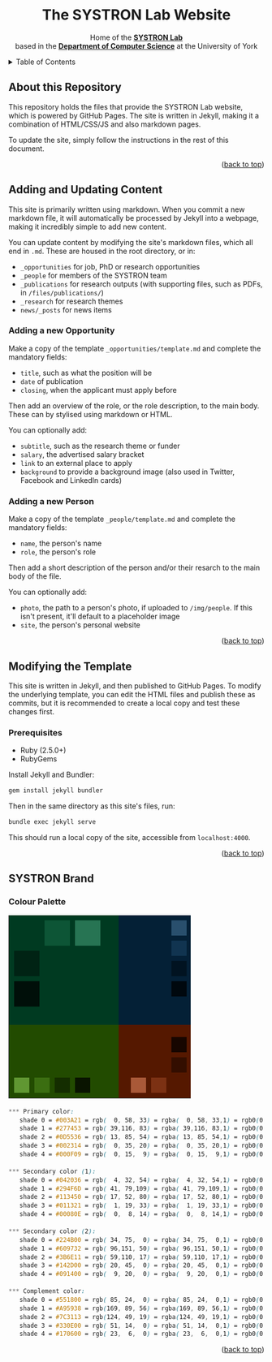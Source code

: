 <a name="readme-top"></a>

<!-- PROJECT DETAILS -->
<div align="center">

  <h1 align="center">The SYSTRON Lab Website</h1>

  <p align="center">
    Home of the <a href="https://systronlab.github.io"><strong>SYSTRON Lab</strong></a>
    <br />
    based in the <a href="https://www.cs.york.ac.uk/"><strong>Department of Computer Science</strong></a> at the University of York
  </p>
</div>



<!-- TABLE OF CONTENTS -->
<details>
  <summary>Table of Contents</summary>
  <ol>
    <li>
      <a href="#about-this-repository">About this Repository</a>
    </li>
    <li>
      <a href="#adding-and-updating-content">Adding and Updating Content</a>
      <ul>
        <li><a href="#adding-a-new-opportunity">Adding a new Opportunity</a></li>
        <li><a href="#adding-a-new-person">Adding a new Person</a></li>
      </ul>
    </li>
    <li>
      <a href="#modifying-the-template">Modifying the Template</a>
      <ul>
        <li><a href="#prerequisites">Prerequisites</a></li>
      </ul>
    </li>
    <li>
      <a href="#systron-brand">SYSTRON Brand</a>
    </li>
  </ol>
</details>



<!-- ABOUT THIS REPOSITORY -->
## About this Repository

This repository holds the files that provide the SYSTRON Lab website, which is powered by GitHub Pages. The site is written in Jekyll, making it a combination of HTML/CSS/JS and also markdown pages.

To update the site, simply follow the instructions in the rest of this document.

<p align="right">(<a href="#readme-top">back to top</a>)</p>



<!-- ADDING AND UPDATING CONTENT -->
## Adding and Updating Content

This site is primarily written using markdown. When you commit a new markdown file, it will automatically be processed by Jekyll into a webpage, making it incredibly simple to add new content.

You can update content by modifying the site's markdown files, which all end in `.md`. These are housed in the root directory, or in:

- `_opportunities` for job, PhD or research opportunities
- `_people` for members of the SYSTRON team
- `_publications` for research outputs (with supporting files, such as PDFs, in `/files/publications/`)
- `_research` for research themes
- `news/_posts` for news items

### Adding a new Opportunity

Make a copy of the template `_opportunities/template.md` and complete the mandatory fields:

- `title`, such as what the position will be
- `date` of publication
- `closing`, when the applicant must apply before

Then add an overview of the role, or the role description, to the main body. These can by stylised using markdown or HTML.

You can optionally add:

- `subtitle`, such as the research theme or funder
- `salary`, the advertised salary bracket
- `link` to an external place to apply
- `background` to provide a background image (also used in Twitter, Facebook and LinkedIn cards)

### Adding a new Person

Make a copy of the template `_people/template.md` and complete the mandatory fields:

- `name`, the person's name
- `role`, the person's role

Then add a short description of the person and/or their resarch to the main body of the file.

You can optionally add:

- `photo`, the path to a person's photo, if uploaded to `/img/people`. If this isn't present, it'll default to a placeholder image
- `site`, the person's personal website

<p align="right">(<a href="#readme-top">back to top</a>)</p>

<!-- MODIFYING THE TEMPLATE -->
## Modifying the Template

This site is written in Jekyll, and then published to GitHub Pages. To modify the underlying template, you can edit the HTML files and publish these as commits, but it is recommended to create a local copy and test these changes first.

### Prerequisites

- Ruby (2.5.0+)
- RubyGems

Install Jekyll and Bundler:

```bash
gem install jekyll bundler
```

Then in the same directory as this site's files, run:

```bash
bundle exec jekyll serve
```

This should run a local copy of the site, accessible from `localhost:4000`.

<p align="right">(<a href="#readme-top">back to top</a>)</p>

<!-- SYSTRON BRAND -->
## SYSTRON Brand

### Colour Palette

![SYSTRON Colour Palette](img/colours.png)

```css
*** Primary color:
   shade 0 = #003A21 = rgb(  0, 58, 33) = rgba(  0, 58, 33,1) = rgb0(0,0.227,0.129)
   shade 1 = #277453 = rgb( 39,116, 83) = rgba( 39,116, 83,1) = rgb0(0.153,0.455,0.325)
   shade 2 = #0D5536 = rgb( 13, 85, 54) = rgba( 13, 85, 54,1) = rgb0(0.051,0.333,0.212)
   shade 3 = #002314 = rgb(  0, 35, 20) = rgba(  0, 35, 20,1) = rgb0(0,0.137,0.078)
   shade 4 = #000F09 = rgb(  0, 15,  9) = rgba(  0, 15,  9,1) = rgb0(0,0.059,0.035)

*** Secondary color (1):
   shade 0 = #042036 = rgb(  4, 32, 54) = rgba(  4, 32, 54,1) = rgb0(0.016,0.125,0.212)
   shade 1 = #294F6D = rgb( 41, 79,109) = rgba( 41, 79,109,1) = rgb0(0.161,0.31,0.427)
   shade 2 = #113450 = rgb( 17, 52, 80) = rgba( 17, 52, 80,1) = rgb0(0.067,0.204,0.314)
   shade 3 = #011321 = rgb(  1, 19, 33) = rgba(  1, 19, 33,1) = rgb0(0.004,0.075,0.129)
   shade 4 = #00080E = rgb(  0,  8, 14) = rgba(  0,  8, 14,1) = rgb0(0,0.031,0.055)

*** Secondary color (2):
   shade 0 = #224B00 = rgb( 34, 75,  0) = rgba( 34, 75,  0,1) = rgb0(0.133,0.294,0)
   shade 1 = #609732 = rgb( 96,151, 50) = rgba( 96,151, 50,1) = rgb0(0.376,0.592,0.196)
   shade 2 = #3B6E11 = rgb( 59,110, 17) = rgba( 59,110, 17,1) = rgb0(0.231,0.431,0.067)
   shade 3 = #142D00 = rgb( 20, 45,  0) = rgba( 20, 45,  0,1) = rgb0(0.078,0.176,0)
   shade 4 = #091400 = rgb(  9, 20,  0) = rgba(  9, 20,  0,1) = rgb0(0.035,0.078,0)

*** Complement color:
   shade 0 = #551800 = rgb( 85, 24,  0) = rgba( 85, 24,  0,1) = rgb0(0.333,0.094,0)
   shade 1 = #A95938 = rgb(169, 89, 56) = rgba(169, 89, 56,1) = rgb0(0.663,0.349,0.22)
   shade 2 = #7C3113 = rgb(124, 49, 19) = rgba(124, 49, 19,1) = rgb0(0.486,0.192,0.075)
   shade 3 = #330E00 = rgb( 51, 14,  0) = rgba( 51, 14,  0,1) = rgb0(0.2,0.055,0)
   shade 4 = #170600 = rgb( 23,  6,  0) = rgba( 23,  6,  0,1) = rgb0(0.09,0.024,0)
```

<p align="right">(<a href="#readme-top">back to top</a>)</p>